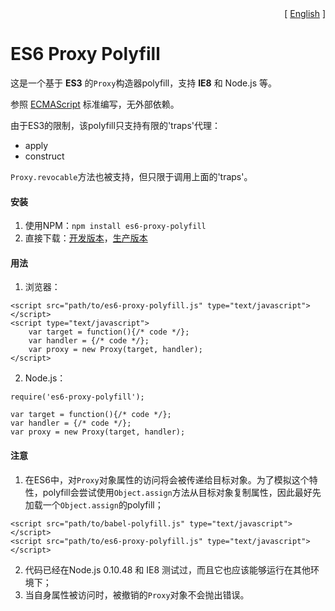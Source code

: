 <div align="right">[ <a href="README.md">English</a> ]</div>

# ES6 Proxy Polyfill
这是一个基于 **ES3** 的`Proxy`构造器polyfill，支持 **IE8** 和 Node.js 等。

参照 <a href="https://tc39.github.io/ecma262/#sec-proxy-target-handler" target="_blank">ECMAScript</a> 标准编写，无外部依赖。

由于ES3的限制，该polyfill只支持有限的'traps'代理：
* apply
* construct

`Proxy.revocable`方法也被支持，但只限于调用上面的'traps'。

#### 安装

1. 使用NPM：`npm install es6-proxy-polyfill`
2. 直接下载：<a href="src/es6-proxy-polyfill.js" target="_blank">开发版本</a>，<a href="dist/es6-proxy-polyfill.js" target="_blank">生产版本</a>


#### 用法

1. 浏览器：
```
<script src="path/to/es6-proxy-polyfill.js" type="text/javascript"></script>
<script type="text/javascript">
    var target = function(){/* code */};
    var handler = {/* code */};
    var proxy = new Proxy(target, handler);
</script>
```
2. Node.js：
```
require('es6-proxy-polyfill');

var target = function(){/* code */};
var handler = {/* code */};
var proxy = new Proxy(target, handler);
```


#### 注意

1. 在ES6中，对`Proxy`对象属性的访问将会被传递给目标对象。为了模拟这个特性，polyfill会尝试使用`Object.assign`方法从目标对象复制属性，因此最好先加载一个`Object.assign`的polyfill；
```
<script src="path/to/babel-polyfill.js" type="text/javascript"></script>
<script src="path/to/es6-proxy-polyfill.js" type="text/javascript"></script>
```
2. 代码已经在Node.js 0.10.48 和 IE8 测试过，而且它也应该能够运行在其他环境下；
3. 当自身属性被访问时，被撤销的`Proxy`对象不会抛出错误。
